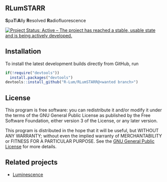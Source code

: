 




<!-- README.md was auto-generated by README.Rmd. Please DO NOT edit by hand!-->

## RLumSTARR

**S**pa**T**i**A**lly **R**esolved **R**adiofluorescence

[![Project Status: Active – The project has reached a stable, usable
state and is being actively
developed.](https://www.repostatus.org/badges/latest/active.svg)](https://www.repostatus.org/#active)

## Installation

To install the latest development builds directly from GitHub, run

``` r
if(!require("devtools"))
  install.packages("devtools")
devtools::install_github("R-Lum/RLumSTARR@<wanted branch>")
```

## License

This program is free software: you can redistribute it and/or modify it
under the terms of the GNU General Public License as published by the
Free Software Foundation, either version 3 of the License, or any later
version.

This program is distributed in the hope that it will be useful, but
WITHOUT ANY WARRANTY; without even the implied warranty of
MERCHANTABILITY or FITNESS FOR A PARTICULAR PURPOSE. See the [GNU
General Public
License](https://github.com/R-Lum/RLumSTARR/blob/master/LICENSE) for
more details.

## Related projects

  - [Luminescence](https://github.com/R-Lum/Luminescence)
